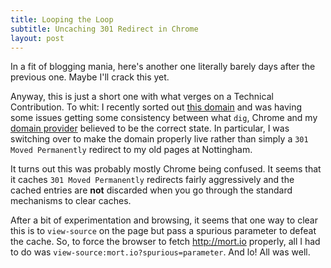 ```yaml
---
title: Looping the Loop
subtitle: Uncaching 301 Redirect in Chrome
layout: post
---
```


In a fit of blogging mania, here's another one literally barely days after the
previous one. Maybe I'll crack this yet.

Anyway, this is just a short one with what verges on a Technical Contribution.
To whit: I recently sorted out [this domain](http://mort.io/) and was having
some issues getting some consistency between what `dig`, Chrome and my
[domain provider](http://gandi.net) believed to be the correct state. In
particular, I was switching over to make the domain properly live rather than
simply a `301 Moved Permanently` redirect to my old pages at Nottingham.

It turns out this was probably mostly Chrome being confused. It seems that it
caches `301 Moved Permanently` redirects fairly aggressively and the cached
entries are __not__ discarded when you go through the standard mechanisms to
clear caches.

After a bit of experimentation and browsing, it seems that one way to clear this
is to `view-source` on the page but pass a spurious parameter to defeat the
cache. So, to force the browser to fetch <http://mort.io> properly, all I had to
do was `view-source:mort.io?spurious=parameter`. And lo! All was well.

